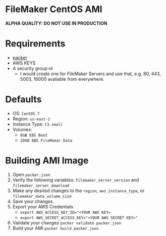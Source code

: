 # FileMaker CentOS AMI #

**ALPHA QUALITY: DO NOT USE IN PRODUCTION**

# Requirements #
- [packer](https://packer.io)
- AWS KEYS
- A security group id
    - I would create one for FileMaker Servers and use that, e.g. 80, 443, 5003, 16000 avaliable from everywhere.

# Defaults #
- OS: `CentOS 7`
- Region: `us-east-2`
- Instance Type: `t3.small`
- Volumes:
    - `8GB EBS Boot`
    - `20GB EBS FileMaker Data`

# Building AMI Image #
1. Open `packer.json`
2. Verify the following variables: `filemaker_server_version` and `filemaker_server_download`
3. Make any desired changes to the `region`, `aws_instance_type`, or `filemaker_data_volume_size`
4. Save your changes.
5. Export your AWS Credentials
    - `export AWS_ACCESS_KEY_ID="<YOUR AWS KEY>`
    - `export AWS_SECRET_ACCESS_KEY="<YOUR AWS SECRET KEY>"`
6. Validate your changes `packer validate packer.json`
7. Build your AMI `packer build packer.json`
